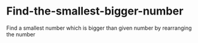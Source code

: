# Find-the-smallest-bigger-number
Find a smallest number which is bigger than given number by rearranging the number 
